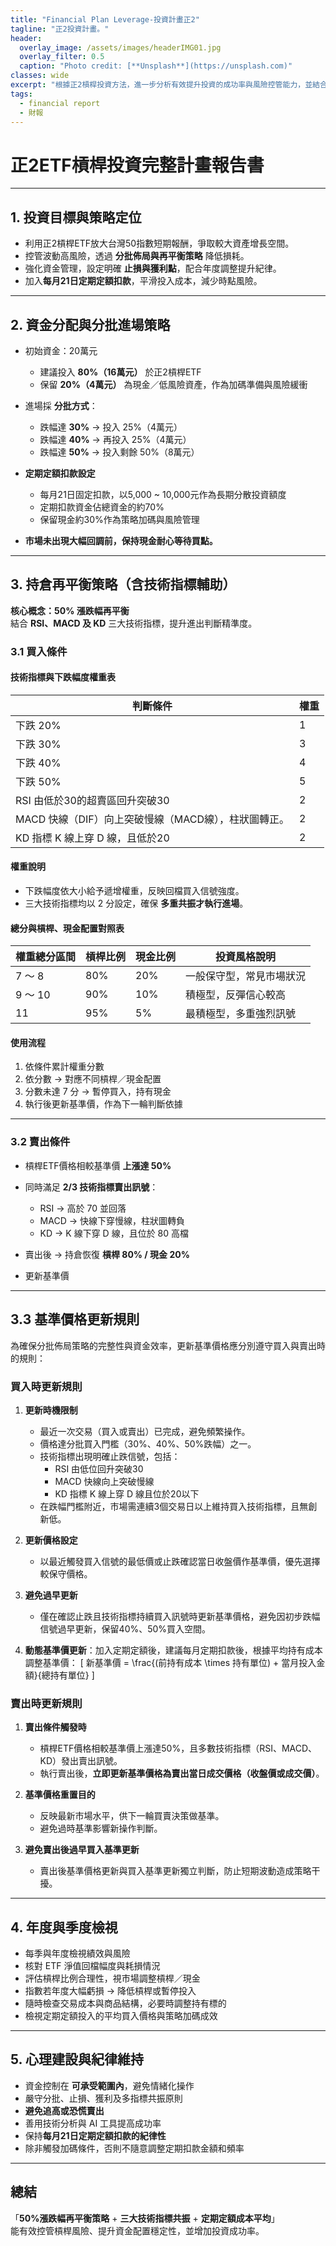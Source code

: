 ```yaml
---
title: "Financial Plan Leverage-投資計畫正2"
tagline: "正2投資計畫。"
header:
  overlay_image: /assets/images/headerIMG01.jpg
  overlay_filter: 0.5
  caption: "Photo credit: [**Unsplash**](https://unsplash.com)"
classes: wide
excerpt: "根據正2槓桿投資方法，進一步分析有效提升投資的成功率與風險控管能力，並結合市場多重訊號做出穩健交易決策。"
tags:
  - financial report
  - 財報
---
```


# 正2ETF槓桿投資完整計畫報告書

---

## 1. 投資目標與策略定位

- 利用正2槓桿ETF放大台灣50指數短期報酬，爭取較大資產增長空間。  
- 控管波動高風險，透過 **分批佈局與再平衡策略** 降低損耗。  
- 強化資金管理，設定明確 **止損與獲利點**，配合年度調整提升紀律。  
- 加入**每月21日定期定額扣款**，平滑投入成本，減少時點風險。
  
---

## 2. 資金分配與分批進場策略

- 初始資金：20萬元  
  - 建議投入 **80%（16萬元）** 於正2槓桿ETF  
  - 保留 **20%（4萬元）** 為現金／低風險資產，作為加碼準備與風險緩衝  

- 進場採 **分批方式**：  
  - 跌幅達 **30%** → 投入 25%（4萬元）  
  - 跌幅達 **40%** → 再投入 25%（4萬元）  
  - 跌幅達 **50%** → 投入剩餘 50%（8萬元）
    
- **定期定額扣款設定**
  - 每月21日固定扣款，以5,000 ~ 10,000元作為長期分散投資額度
  - 定期扣款資金佔總資金的約70%
  - 保留現金約30%作為策略加碼與風險管理

- **市場未出現大幅回調前，保持現金耐心等待買點。**

---

## 3. 持倉再平衡策略（含技術指標輔助）

**核心概念：50% 漲跌幅再平衡**  
結合 **RSI、MACD 及 KD** 三大技術指標，提升進出判斷精準度。

### 3.1 買入條件

#### 技術指標與下跌幅度權重表

| 判斷條件                                          | 權重 |
|--------------------------------------------------|------|
| 下跌 20%                                         | 1    |
| 下跌 30%                                         | 3    |
| 下跌 40%                                         | 4    |
| 下跌 50%                                         | 5    |
| RSI 由低於30的超賣區回升突破30                     | 2    |
| MACD 快線（DIF）向上突破慢線（MACD線），柱狀圖轉正。 | 2    |
| KD 指標 K 線上穿 D 線，且低於20                   | 2    |

#### 權重說明
- 下跌幅度依大小給予遞增權重，反映回檔買入信號強度。  
- 三大技術指標均以 2 分設定，確保 **多重共振才執行進場**。

#### 總分與槓桿、現金配置對照表

| 權重總分區間 | 槓桿比例 | 現金比例 | 投資風格說明            |
|--------------|----------|----------|-------------------------|
| 7 ～ 8       | 80%      | 20%      | 一般保守型，常見市場狀況 |
| 9 ～ 10      | 90%      | 10%      | 積極型，反彈信心較高     |
| 11           | 95%      | 5%       | 最積極型，多重強烈訊號   |

#### 使用流程

1. 依條件累計權重分數  
2. 依分數 → 對應不同槓桿／現金配置  
3. 分數未達 7 分 → 暫停買入，持有現金  
4. 執行後更新基準價，作為下一輪判斷依據  

---

### 3.2 賣出條件

- 槓桿ETF價格相較基準價 **上漲達 50%**  
- 同時滿足 **2/3 技術指標賣出訊號**：  
  - RSI → 高於 70 並回落  
  - MACD → 快線下穿慢線，柱狀圖轉負  
  - KD → K 線下穿 D 線，且位於 80 高檔  

- 賣出後 → 持倉恢復 **槓桿 80% / 現金 20%**  
- 更新基準價  

---

## 3.3 基準價格更新規則

為確保分批佈局策略的完整性與資金效率，更新基準價格應分別遵守買入與賣出時的規則：

### 買入時更新規則

1. **更新時機限制**  
   - 最近一次交易（買入或賣出）已完成，避免頻繁操作。  
   - 價格達分批買入門檻（30%、40%、50%跌幅）之一。  
   - 技術指標出現明確止跌信號，包括：  
     - RSI 由低位回升突破30  
     - MACD 快線向上突破慢線  
     - KD 指標 K 線上穿 D 線且位於20以下  
   - 在跌幅門檻附近，市場需連續3個交易日以上維持買入技術指標，且無創新低。

2. **更新價格設定**  
   - 以最近觸發買入信號的最低價或止跌確認當日收盤價作基準價，優先選擇較保守價格。

3. **避免過早更新**  
   - 僅在確認止跌且技術指標持續買入訊號時更新基準價格，避免因初步跌幅信號過早更新，保留40%、50%買入空間。
4. **動態基準價更新**：加入定期定額後，建議每月定期扣款後，根據平均持有成本調整基準價：
  \[
  新基準價 = \frac{(前持有成本 \times 持有單位) + 當月投入金額}{總持有單位}
  \]

### 賣出時更新規則

1. **賣出條件觸發時**  
   - 槓桿ETF價格相較基準價上漲達50%，且多數技術指標（RSI、MACD、KD）發出賣出訊號。  
   - 執行賣出後，**立即更新基準價格為賣出當日成交價格（收盤價或成交價）**。

2. **基準價格重置目的**  
   - 反映最新市場水平，供下一輪買賣決策做基準。  
   - 避免過時基準影響新操作判斷。

3. **避免賣出後過早買入基準更新**  
   - 賣出後基準價格更新與買入基準更新獨立判斷，防止短期波動造成策略干擾。

---

## 4. 年度與季度檢視

- 每季與年度檢視績效與風險  
- 核對 ETF 淨值回檔幅度與耗損情況  
- 評估槓桿比例合理性，視市場調整槓桿／現金  
- 指數若年度大幅虧損 → 降低槓桿或暫停投入  
- 隨時檢查交易成本與商品結構，必要時調整持有標的
- 檢視定期定額投入的平均買入價格與策略加碼成效

---

## 5. 心理建設與紀律維持

- 資金控制在 **可承受範圍內**，避免情緒化操作  
- 嚴守分批、止損、獲利及多指標共振原則  
- **避免追高或恐慌賣出**  
- 善用技術分析與 AI 工具提高成功率
- 保持**每月21日定期定額扣款的紀律性**
- 除非觸發加碼條件，否則不隨意調整定期扣款金額和頻率

---

## 總結

「**50%漲跌幅再平衡策略** + **三大技術指標共振** + **定期定額成本平均**」  
能有效控管槓桿風險、提升資金配置穩定性，並增加投資成功率。  
